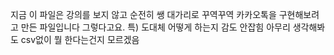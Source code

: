 지금 이 파일은 강의를 보지 않고 순전히 쌩 대가리로 꾸역꾸역 카카오톡을 구현해보려고 만든 파일입니다
그렇다고요.
특) 도대체 어떻게 하는지 감도 안잡힘
아무리 생각해봐도 csv없이 뭘 한다는건지 모르겠음
